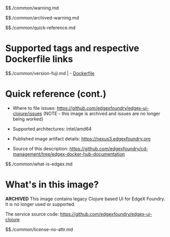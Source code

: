 $$./common/warning.md

$$./common/archived-warning.md

$$./common/quick-reference.md

# Supported tags and respective Dockerfile links

$$./common/version-fuji.md |
        - [Dockerfile](https://github.com/edgexfoundry/edgex-ui-clojure/blob/fuji/Dockerfile)

# Quick reference (cont.)

- Where to file issues: https://github.com/edgexfoundry/edgex-ui-clojure/issues (NOTE - this image is archived and issues are no longer being worked)

- Supported architectures: intel/amd64

- Published image artifact details: https://nexus3.edgexfoundry.org

- Source of this description: https://github.com/edgexfoundry/cd-management/tree/edgex-docker-hub-documentation

$$./common/what-is-edgex.md

# What's in this image?

**ARCHIVED**
This image contains legacy Clojure based UI for EdgeX Foundry. It is no longer used or supported.

The service source code: https://github.com/edgexfoundry/edgex-ui-clojure

$$./common/license-no-attr.md
